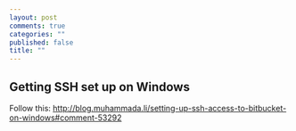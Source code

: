 ```yaml
---
layout: post
comments: true
categories: ""
published: false
title: ""
---
```


## Getting SSH set up on Windows

Follow this: http://blog.muhammada.li/setting-up-ssh-access-to-bitbucket-on-windows#comment-53292
